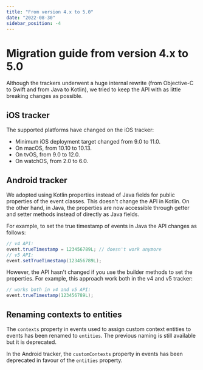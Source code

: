 ```yaml
---
title: "From version 4.x to 5.0"
date: "2022-08-30"
sidebar_position: -4
---
```


# Migration guide from version 4.x to 5.0

Although the trackers underwent a huge internal rewrite (from Objective-C to Swift and from Java to Kotlin), we tried to keep the API with as little breaking changes as possible.

## iOS tracker

The supported platforms have changed on the iOS tracker:

* Minimum iOS deployment target changed from 9.0 to 11.0.
* On macOS, from 10.10 to 10.13.
* On tvOS, from 9.0 to 12.0.
* On watchOS, from 2.0 to 6.0.

## Android tracker

We adopted using Kotlin properties instead of Java fields for public properties of the event classes. This doesn't change the API in Kotlin. On the other hand, in Java, the properties are now accessible through getter and setter methods instead of directly as Java fields.

For example, to set the true timestamp of events in Java the API changes as follows:

```java
// v4 API:
event.trueTimestamp = 123456789L; // doesn't work anymore
// v5 API:
event.setTrueTimestamp(123456789L);
```

However, the API hasn't changed if you use the builder methods to set the properties. For example, this approach work both in the v4 and v5 tracker:

```java
// works both in v4 and v5 API:
event.trueTimestamp(123456789L);
```

## Renaming contexts to entities

The `contexts` property in events used to assign custom context entities to events has been renamed to `entities`. The previous naming is still available but it is deprecated.

In the Android tracker, the `customContexts` property in events has been deprecated in favour of the `entities` property.
